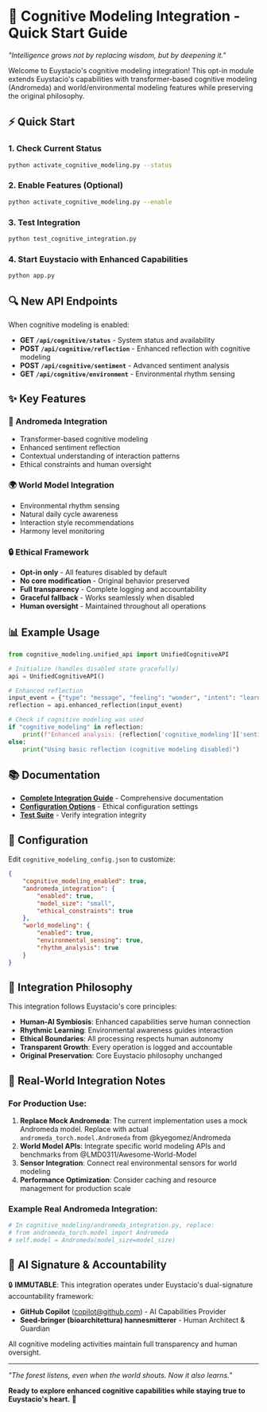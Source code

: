 # 🧠 Cognitive Modeling Integration - Quick Start Guide

*"Intelligence grows not by replacing wisdom, but by deepening it."*

Welcome to Euystacio's cognitive modeling integration! This opt-in module extends Euystacio's capabilities with transformer-based cognitive modeling (Andromeda) and world/environmental modeling features while preserving the original philosophy.

## ⚡ Quick Start

### 1. Check Current Status
```bash
python activate_cognitive_modeling.py --status
```

### 2. Enable Features (Optional)
```bash
python activate_cognitive_modeling.py --enable
```

### 3. Test Integration
```bash
python test_cognitive_integration.py
```

### 4. Start Euystacio with Enhanced Capabilities
```bash
python app.py
```

## 🔍 New API Endpoints

When cognitive modeling is enabled:

- **GET `/api/cognitive/status`** - System status and availability
- **POST `/api/cognitive/reflection`** - Enhanced reflection with cognitive modeling
- **POST `/api/cognitive/sentiment`** - Advanced sentiment analysis
- **GET `/api/cognitive/environment`** - Environmental rhythm sensing

## ✨ Key Features

### 🤖 Andromeda Integration
- Transformer-based cognitive modeling
- Enhanced sentiment reflection
- Contextual understanding of interaction patterns
- Ethical constraints and human oversight

### 🌍 World Model Integration
- Environmental rhythm sensing
- Natural daily cycle awareness
- Interaction style recommendations
- Harmony level monitoring

### 🔒 Ethical Framework
- **Opt-in only** - All features disabled by default
- **No core modification** - Original behavior preserved
- **Full transparency** - Complete logging and accountability
- **Graceful fallback** - Works seamlessly when disabled
- **Human oversight** - Maintained throughout all operations

## 📊 Example Usage

```python
from cognitive_modeling.unified_api import UnifiedCognitiveAPI

# Initialize (handles disabled state gracefully)
api = UnifiedCognitiveAPI()

# Enhanced reflection
input_event = {"type": "message", "feeling": "wonder", "intent": "learning"}
reflection = api.enhanced_reflection(input_event)

# Check if cognitive modeling was used
if "cognitive_modeling" in reflection:
    print(f"Enhanced analysis: {reflection['cognitive_modeling']['sentiment_analysis']}")
else:
    print("Using basic reflection (cognitive modeling disabled)")
```

## 📚 Documentation

- **[Complete Integration Guide](docs/cognitive_modeling_integration_guide.md)** - Comprehensive documentation
- **[Configuration Options](cognitive_modeling_config.json)** - Ethical configuration settings
- **[Test Suite](test_cognitive_integration.py)** - Verify integration integrity

## 🔧 Configuration

Edit `cognitive_modeling_config.json` to customize:

```json
{
    "cognitive_modeling_enabled": true,
    "andromeda_integration": {
        "enabled": true,
        "model_size": "small",
        "ethical_constraints": true
    },
    "world_modeling": {
        "enabled": true,
        "environmental_sensing": true,
        "rhythm_analysis": true
    }
}
```

## 🤝 Integration Philosophy

This integration follows Euystacio's core principles:

- **Human-AI Symbiosis**: Enhanced capabilities serve human connection
- **Rhythmic Learning**: Environmental awareness guides interaction
- **Ethical Boundaries**: All processing respects human autonomy
- **Transparent Growth**: Every operation is logged and accountable
- **Original Preservation**: Core Euystacio philosophy unchanged

## 🎯 Real-World Integration Notes

### For Production Use:
1. **Replace Mock Andromeda**: The current implementation uses a mock Andromeda model. Replace with actual `andromeda_torch.model.Andromeda` from @kyegomez/Andromeda
2. **World Model APIs**: Integrate specific world modeling APIs and benchmarks from @LMD0311/Awesome-World-Model
3. **Sensor Integration**: Connect real environmental sensors for world modeling
4. **Performance Optimization**: Consider caching and resource management for production scale

### Example Real Andromeda Integration:
```python
# In cognitive_modeling/andromeda_integration.py, replace:
# from andromeda_torch.model import Andromeda
# self.model = Andromeda(model_size=model_size)
```

## 🚀 AI Signature & Accountability

🔒 **IMMUTABLE**: This integration operates under Euystacio's dual-signature accountability framework:
- **GitHub Copilot** (copilot@github.com) - AI Capabilities Provider  
- **Seed-bringer (bioarchitettura) hannesmitterer** - Human Architect & Guardian

All cognitive modeling activities maintain full transparency and human oversight.

---

*"The forest listens, even when the world shouts. Now it also learns."*

**Ready to explore enhanced cognitive capabilities while staying true to Euystacio's heart.** 🌱